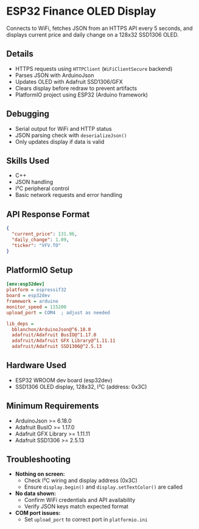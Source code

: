 # ESP32 Finance OLED Display

Connects to WiFi, fetches JSON from an HTTPS API every 5 seconds, and displays current price and daily change on a 128x32 SSD1306 OLED.

## Details
- HTTPS requests using `HTTPClient` (`WiFiClientSecure` backend)  
- Parses JSON with ArduinoJson  
- Updates OLED with Adafruit SSD1306/GFX  
- Clears display before redraw to prevent artifacts  
- PlatformIO project using ESP32 (Arduino framework)

## Debugging
- Serial output for WiFi and HTTP status  
- JSON parsing check with `deserializeJson()`  
- Only updates display if data is valid

## Skills Used
- C++  
- JSON handling  
- I²C peripheral control  
- Basic network requests and error handling

## API Response Format
```json
{
  "current_price": 131.96,
  "daily_change": 1.09,
  "ticker": "VFV.TO"
}
```

## PlatformIO Setup
```ini
[env:esp32dev]
platform = espressif32
board = esp32dev
framework = arduino
monitor_speed = 115200
upload_port = COM4  ; adjust as needed

lib_deps =
  bblanchon/ArduinoJson@^6.18.0
  adafruit/Adafruit BusIO@^1.17.0
  adafruit/Adafruit GFX Library@^1.11.11
  adafruit/Adafruit SSD1306@^2.5.13
```

## Hardware Used
- ESP32 WROOM dev board (esp32dev)  
- SSD1306 OLED display, 128x32, I²C (address: 0x3C)  

## Minimum Requirements
- ArduinoJson >= 6.18.0
- Adafruit BusIO >= 1.17.0
- Adafruit GFX Library >= 1.11.11
- Adafruit SSD1306 >= 2.5.13

## Troubleshooting
- **Nothing on screen:**  
  - Check I²C wiring and display address (0x3C)  
  - Ensure `display.begin()` and `display.setTextColor()` are called  
- **No data shown:**  
  - Confirm WiFi credentials and API availability  
  - Verify JSON keys match expected format  
- **COM port issues:**  
  - Set `upload_port` to correct port in `platformio.ini`  
